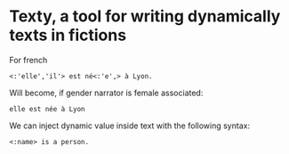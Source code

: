 # Texty, a tool for writing dynamically texts in fictions

For french

```
<:'elle','il'> est né<:'e',> à Lyon.
```

Will become, if gender narrator is female associated:
```
elle est née à Lyon
```

We can inject dynamic value inside text with the following syntax:

```
<:name> is a person.
```